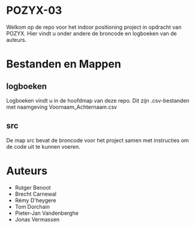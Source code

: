 POZYX-03
===========
Welkom op de repo voor het indoor positioning project in opdracht van POZYX. Hier vindt u onder andere de broncode en logboeken van de auteurs.


Bestanden en Mappen
========

logboeken
------
Logboeken vindt u in de hoofdmap van deze repo. Dit zijn .csv-bestanden met naamgeving Voornaam_Achternaam.csv

src
------
De map src bevat de broncode voor het project samen met instructies om de code uit te kunnen voeren.

Auteurs
============

* Rutger Benoot
* Brecht Carnewal
* Rémy D'heygere
* Tom Dorchain
* Pieter-Jan Vandenberghe
* Jonas Vermassen
